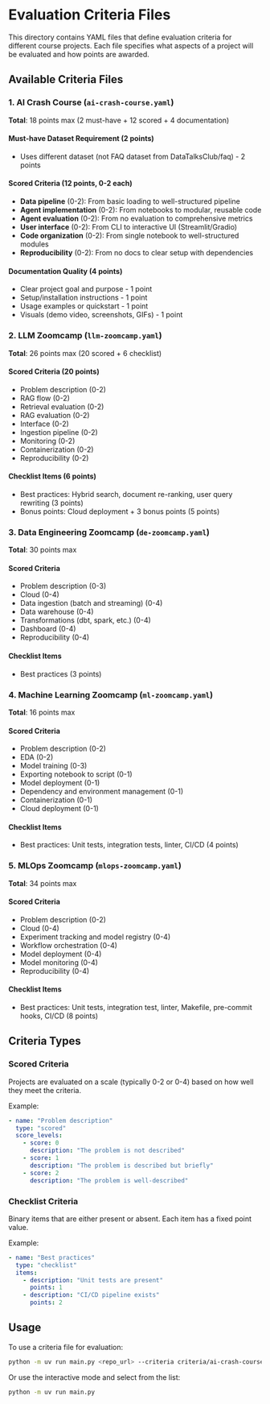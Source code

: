 # Evaluation Criteria Files

This directory contains YAML files that define evaluation criteria for different course projects. Each file specifies what aspects of a project will be evaluated and how points are awarded.

## Available Criteria Files

### 1. AI Crash Course (`ai-crash-course.yaml`)
**Total**: 18 points max (2 must-have + 12 scored + 4 documentation)

#### Must-have Dataset Requirement (2 points)
- Uses different dataset (not FAQ dataset from DataTalksClub/faq) - 2 points

#### Scored Criteria (12 points, 0-2 each)
- **Data pipeline** (0-2): From basic loading to well-structured pipeline
- **Agent implementation** (0-2): From notebooks to modular, reusable code
- **Agent evaluation** (0-2): From no evaluation to comprehensive metrics
- **User interface** (0-2): From CLI to interactive UI (Streamlit/Gradio)
- **Code organization** (0-2): From single notebook to well-structured modules
- **Reproducibility** (0-2): From no docs to clear setup with dependencies

#### Documentation Quality (4 points)
- Clear project goal and purpose - 1 point
- Setup/installation instructions - 1 point
- Usage examples or quickstart - 1 point
- Visuals (demo video, screenshots, GIFs) - 1 point

### 2. LLM Zoomcamp (`llm-zoomcamp.yaml`)
**Total**: 26 points max (20 scored + 6 checklist)

#### Scored Criteria (20 points)
- Problem description (0-2)
- RAG flow (0-2)
- Retrieval evaluation (0-2)
- RAG evaluation (0-2)
- Interface (0-2)
- Ingestion pipeline (0-2)
- Monitoring (0-2)
- Containerization (0-2)
- Reproducibility (0-2)

#### Checklist Items (6 points)
- Best practices: Hybrid search, document re-ranking, user query rewriting (3 points)
- Bonus points: Cloud deployment + 3 bonus points (5 points)

### 3. Data Engineering Zoomcamp (`de-zoomcamp.yaml`)
**Total**: 30 points max

#### Scored Criteria
- Problem description (0-3)
- Cloud (0-4)
- Data ingestion (batch and streaming) (0-4)
- Data warehouse (0-4)
- Transformations (dbt, spark, etc.) (0-4)
- Dashboard (0-4)
- Reproducibility (0-4)

#### Checklist Items
- Best practices (3 points)

### 4. Machine Learning Zoomcamp (`ml-zoomcamp.yaml`)
**Total**: 16 points max

#### Scored Criteria
- Problem description (0-2)
- EDA (0-2)
- Model training (0-3)
- Exporting notebook to script (0-1)
- Model deployment (0-1)
- Dependency and environment management (0-1)
- Containerization (0-1)
- Cloud deployment (0-1)

#### Checklist Items
- Best practices: Unit tests, integration tests, linter, CI/CD (4 points)

### 5. MLOps Zoomcamp (`mlops-zoomcamp.yaml`)
**Total**: 34 points max

#### Scored Criteria
- Problem description (0-2)
- Cloud (0-4)
- Experiment tracking and model registry (0-4)
- Workflow orchestration (0-4)
- Model deployment (0-4)
- Model monitoring (0-4)
- Reproducibility (0-4)

#### Checklist Items
- Best practices: Unit tests, integration test, linter, Makefile, pre-commit hooks, CI/CD (8 points)

## Criteria Types

### Scored Criteria
Projects are evaluated on a scale (typically 0-2 or 0-4) based on how well they meet the criteria.

Example:
```yaml
- name: "Problem description"
  type: "scored"
  score_levels:
    - score: 0
      description: "The problem is not described"
    - score: 1
      description: "The problem is described but briefly"
    - score: 2
      description: "The problem is well-described"
```

### Checklist Criteria
Binary items that are either present or absent. Each item has a fixed point value.

Example:
```yaml
- name: "Best practices"
  type: "checklist"
  items:
    - description: "Unit tests are present"
      points: 1
    - description: "CI/CD pipeline exists"
      points: 2
```

## Usage

To use a criteria file for evaluation:

```bash
python -m uv run main.py <repo_url> --criteria criteria/ai-crash-course.yaml
```

Or use the interactive mode and select from the list:

```bash
python -m uv run main.py
```